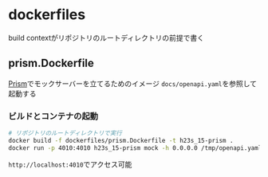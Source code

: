 # dockerfiles

build contextがリポジトリのルートディレクトリの前提で書く

## prism.Dockerfile

[Prism](https://github.com/stoplightio/prism/tree/master)でモックサーバーを立てるためのイメージ
`docs/openapi.yaml`を参照して起動する

### ビルドとコンテナの起動
```bash
# リポジトリのルートディレクトリで実行
docker build -f dockerfiles/prism.Dockerfile -t h23s_15-prism .
docker run -p 4010:4010 h23s_15-prism mock -h 0.0.0.0 /tmp/openapi.yaml
```

`http://localhost:4010`でアクセス可能